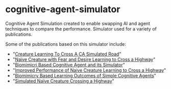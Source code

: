 # cognitive-agent-simulator
Cognitive Agent Simulation created to enable swapping AI and agent techniques to compare the performance. Simulator used for a variety of publications.

Some of the publications based on this simulator include:
* "[Creature Learning To Cross A CA Simulated Road](http://link.springer.com/chapter/10.1007/978-3-642-33350-7_44)"
* "[Naïve Creature with Fear and Desire Learning to Cross a Highway](http://iccs2014.ivec.org/)"
* "[Biomimicri Based Cognitive Agent and its Simulator](http://ieeexplore.ieee.org/xpl/login.jsp?tp=&arnumber=6901130)"
* "[Improved Performance of Naive Creature Learning to Cross a Highway](http://ieeexplore.ieee.org/xpl/articleDetails.jsp?tp=&arnumber=6901131)"
* "[Biomimicry Based Learning Outcomes of Simple Cognitive Agents](http://www.sciencedirect.com/science/article/pii/S1877050914012800)"
* "[Simulated Naïve Creature Crossing a Highway](http://www.sciencedirect.com/science/article/pii/S1877050913005954)"
